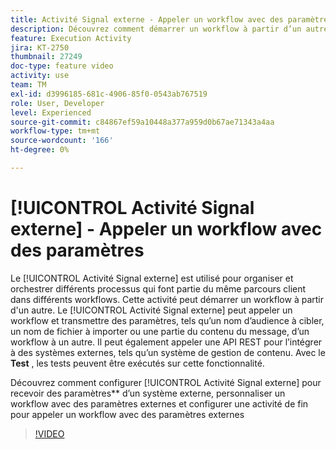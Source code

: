 ```yaml
---
title: Activité Signal externe - Appeler un workflow avec des paramètres
description: Découvrez comment démarrer un workflow à partir d’un autre pour prendre en charge des parcours client plus complexes, tout en étant en mesure de mieux surveiller les problèmes et de réagir.
feature: Execution Activity
jira: KT-2750
thumbnail: 27249
doc-type: feature video
activity: use
team: TM
exl-id: d3996185-681c-4906-85f0-0543ab767519
role: User, Developer
level: Experienced
source-git-commit: c84867ef59a10448a377a959d0b67ae71343a4aa
workflow-type: tm+mt
source-wordcount: '166'
ht-degree: 0%

---
```



# [!UICONTROL Activité Signal externe] - Appeler un workflow avec des paramètres

Le [!UICONTROL Activité Signal externe] est utilisé pour organiser et orchestrer différents processus qui font partie du même parcours client dans différents workflows. Cette activité peut démarrer un workflow à partir d&#39;un autre. Le [!UICONTROL Activité Signal externe] peut appeler un workflow et transmettre des paramètres, tels qu’un nom d’audience à cibler, un nom de fichier à importer ou une partie du contenu du message, d’un workflow à un autre. Il peut également appeler une API REST pour l’intégrer à des systèmes externes, tels qu’un système de gestion de contenu. Avec le **Test** , les tests peuvent être exécutés sur cette fonctionnalité.

Découvrez comment configurer [!UICONTROL Activité Signal externe] pour recevoir des paramètres** d’un système externe, personnaliser un workflow avec des paramètres externes et configurer une activité de fin pour appeler un workflow avec des paramètres externes

>[!VIDEO](https://video.tv.adobe.com/v/27249/?quality=12&learn=on)
